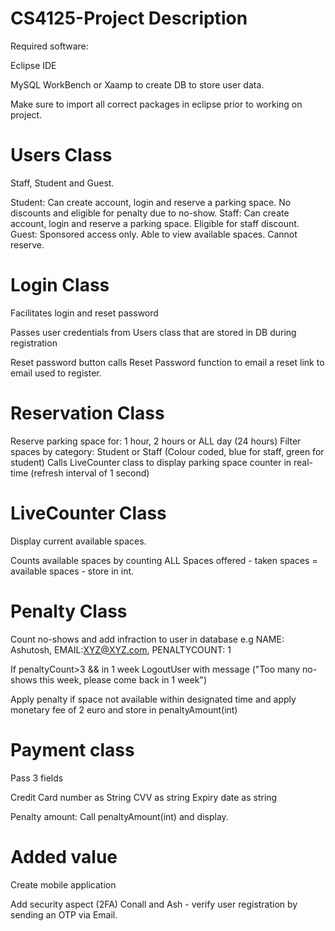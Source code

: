 # CS4125-Project Description

Required software: 

Eclipse IDE 

MySQL WorkBench or Xaamp to create DB to store user data. 

Make sure to import all correct packages in eclipse prior to working on project. 


# Users Class

Staff, Student and Guest. 

Student: Can create account, login and reserve a parking space. No discounts and eligible for penalty due to no-show.
Staff: Can create account, login and reserve a parking space. Eligible for staff discount.
Guest: Sponsored access only. Able to view available spaces. Cannot reserve. 

# Login Class

Facilitates login and reset password

Passes user credentials from Users class that are stored in DB during registration

Reset password button calls Reset Password function to email a reset link to email used to register.

# Reservation Class

Reserve parking space for: 1 hour, 2 hours or ALL day (24 hours) 
Filter spaces by category: Student or Staff (Colour coded, blue for staff, green for student)
Calls LiveCounter class to display parking space counter in real-time (refresh interval of 1 second)

# LiveCounter Class

Display current available spaces.

Counts available spaces by counting ALL Spaces offered - taken spaces = available spaces - store in int.

# Penalty Class

Count no-shows and add infraction to user in database e.g NAME: Ashutosh, EMAIL:XYZ@XYZ.com, PENALTYCOUNT: 1

If penaltyCount>3 && in 1 week 
        LogoutUser with message ("Too many no-shows this week, please come back in 1 week")
        
Apply penalty if space not available within designated time and apply monetary fee of 2 euro and store in penaltyAmount(int)

# Payment class

Pass 3 fields

Credit Card number as String 
CVV as string
Expiry date as string

Penalty amount: Call penaltyAmount(int) and display. 

# Added value

Create mobile application 

Add security aspect (2FA) Conall and Ash - verify user registration by sending an OTP via Email. 




